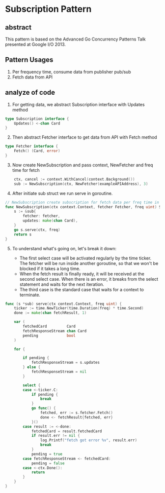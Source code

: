 # Subscription Pattern

## abstract
This pattern is based on the Advanced Go Concurrency Patterns Talk presented at Google I/O 2013.

## Pattern Usages
1. Per frequency time, consume data from publisher pub/sub
2. Fetch data from API

## analyze of code
1. For getting data, we abstract Subscription interface with Updates method 

```go
type Subscription interface {
	Updates() <-chan Card
}
```
2. Then abstract Fetcher interface to get data from API with Fetch method

```go
type Fetcher interface {
	Fetch() (Card, error)
}
```

3. Now create NewSubscription and pass context, NewFetcher and freq time for fetch

```go
	ctx, cancel := context.WithCancel(context.Background())
	sub := NewSubscription(ctx, NewFetcher(exampleAPIAddress), 3)
```

4. After initiate sub struct we run serve in goroutine.

```go
// NewSubscription create subscription for fetch data per freq time in second
func NewSubscription(ctx context.Context, fetcher Fetcher, freq uint) Subscription {
	s := &sub{
		fetcher: fetcher,
		updates: make(chan Card),
	}
	go s.serve(ctx, freq)
	return s
}
```
5. To understand what's going on, let's break it down:

   - The first select case will be activated regularly by the time ticker. The fetcher will be run inside another goroutine, so that we won't be blocked if it takes a long time.
   - When the fetch result is finally ready, it will be received at the second select case. When there is an error, it breaks from the select statement and waits for the next iteration.
   - The third case is the standard case that waits for a context to terminate.

```go
func (s *sub) serve(ctx context.Context, freq uint) {
	ticker := time.NewTicker(time.Duration(freq) * time.Second)
	done := make(chan fetchResult, 1)

	var (
		fetchedCard         Card
		fetchResponseStream chan Card
		pending             bool
	)

	for {

		if pending {
			fetchResponseStream = s.updates
		} else {
			fetchResponseStream = nil
		}

		select {
		case <-ticker.C:
			if pending {
				break
			}
			go func() {
				fetched, err := s.fetcher.Fetch()
				done <- fetchResult{fetched, err}
			}()
		case result := <-done:
			fetchedCard = result.fetchedCard
			if result.err != nil {
				log.Printf("fetch got error %v", result.err)
				break
			}
			pending = true
		case fetchResponseStream <- fetchedCard:
			pending = false
		case <-ctx.Done():
			return
		}
	}
}
```